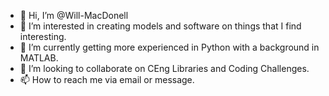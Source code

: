 - 👋 Hi, I’m @Will-MacDonell
- 👀 I’m interested in creating models and software on things that I find interesting.
- 🌱 I’m currently getting more experienced in Python with a background in MATLAB.
- 💞️ I’m looking to collaborate on CEng Libraries and Coding Challenges. 
- 📫 How to reach me via email or message.


<!---
Will-MacDonell/Will-MacDonell is a ✨ special ✨ repository because its `README.md` (this file) appears on your GitHub profile.
You can click the Preview link to take a look at your changes.
--->
